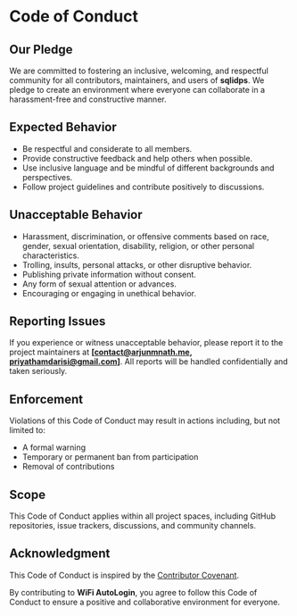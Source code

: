 # Code of Conduct

## Our Pledge
We are committed to fostering an inclusive, welcoming, and respectful community for all contributors, maintainers, and users of **sqlidps**. We pledge to create an environment where everyone can collaborate in a harassment-free and constructive manner.

## Expected Behavior
- Be respectful and considerate to all members.
- Provide constructive feedback and help others when possible.
- Use inclusive language and be mindful of different backgrounds and perspectives.
- Follow project guidelines and contribute positively to discussions.

## Unacceptable Behavior
- Harassment, discrimination, or offensive comments based on race, gender, sexual orientation, disability, religion, or other personal characteristics.
- Trolling, insults, personal attacks, or other disruptive behavior.
- Publishing private information without consent.
- Any form of sexual attention or advances.
- Encouraging or engaging in unethical behavior.

## Reporting Issues
If you experience or witness unacceptable behavior, please report it to the project maintainers at **[contact@arjunmnath.me, priyathamdarisi@gmail.com]**. All reports will be handled confidentially and taken seriously.

## Enforcement
Violations of this Code of Conduct may result in actions including, but not limited to:
- A formal warning
- Temporary or permanent ban from participation
- Removal of contributions

## Scope
This Code of Conduct applies within all project spaces, including GitHub repositories, issue trackers, discussions, and community channels.

## Acknowledgment
This Code of Conduct is inspired by the [Contributor Covenant](https://www.contributor-covenant.org/).

By contributing to **WiFi AutoLogin**, you agree to follow this Code of Conduct to ensure a positive and collaborative environment for everyone.
